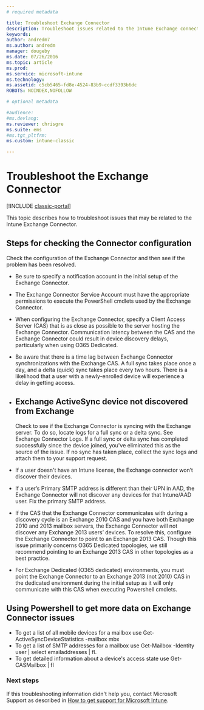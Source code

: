 ```yaml
---
# required metadata

title: Troubleshoot Exchange Connector 
description: Troubleshoot issues related to the Intune Exchange connector.
keywords:
author: andredm7
ms.author: andredm
manager: dougeby
ms.date: 07/26/2016
ms.topic: article
ms.prod:
ms.service: microsoft-intune
ms.technology:
ms.assetid: c5cb5465-fd8e-4524-83b9-ccdf3393b6dc
ROBOTS: NOINDEX,NOFOLLOW

# optional metadata

#audience:
#ms.devlang:
ms.reviewer: chrisgre
ms.suite: ems
#ms.tgt_pltfrm:
ms.custom: intune-classic

---
```


# Troubleshoot the Exchange Connector

[!INCLUDE [classic-portal](../includes/classic-portal.md)]

This topic describes how to troubleshoot issues that may be related to the Intune Exchange Connector.

## Steps for checking the Connector configuration 

Check the configuration of the Exchange Connector and then see if the problem has been resolved.

- Be sure to specify a notification account in the initial setup of the Exchange Connector.
- The Exchange Connector Service Account must have the appropriate permissions to execute the PowerShell cmdlets used by the Exchange Connector.
- When configuring the Exchange Connector, specify a Client Access Server (CAS) that is as close as possible to the server hosting the Exchange Connector. Communication latency between the CAS and the Exchange Connector could result in device discovery delays, particularly when using O365 Dedicated.
- Be aware that there is a time lag between Exchange Connector synchronizations with the Exchange CAS. A full sync takes place once a day, and a delta (quick) sync takes place every two hours. There is a likelihood that a user with a newly-enrolled device will experience a delay in getting access.
- 
  ## Exchange ActiveSync device not discovered from Exchange
  Check to see if the Exchange Connector is syncing with the Exchange server. To do so, locate logs for a full sync or a delta sync. See Exchange Connector Logs. If a full sync or delta sync has completed successfully since the device joined, you've eliminated this as the source of the issue. If no sync has taken place, collect the sync logs and attach them to your support request.

- If a user doesn't have an Intune license, the Exchange connector won’t discover their devices.
- If a user’s Primary SMTP address is different than their UPN in AAD, the Exchange Connector will not discover any devices for that Intune/AAD user. Fix the primary SMTP address.
- If the CAS that the Exchange Connector communicates with during a discovery cycle is an Exchange 2010 CAS and you have both Exchange 2010 and 2013 mailbox servers, the Exchange Connector will not discover any Exchange 2013 users’ devices. To resolve this, configure the Exchange Connector to point to an Exchange 2013 CAS.  Though this issue primarily concerns O365 Dedicated topologies, we still recommend pointing to an Exchange 2013 CAS in other topologies as a best practice.
- For Exchange Dedicated (O365 dedicated) environments, you must point the Exchange Connector to an Exchange 2013 (not 2010) CAS in the dedicated environment during the initial setup as it will only communicate with this CAS when executing Powershell cmdlets.


## Using Powershell to get more data on Exchange Connector issues
- To get a list of all mobile devices for a mailbox use Get-ActiveSyncDeviceStatistics -mailbox mbx
- To get a list of SMTP addresses for a mailbox use Get-Mailbox -Identity user | select emailaddresses | fl.
- To get detailed information about a device's access state use Get-CASMailbox <upn> | fl

### Next steps
If this troubleshooting information didn't help you, contact Microsoft Support as described in [How to get support for Microsoft Intune](how-to-get-support-for-microsoft-intune.md).
